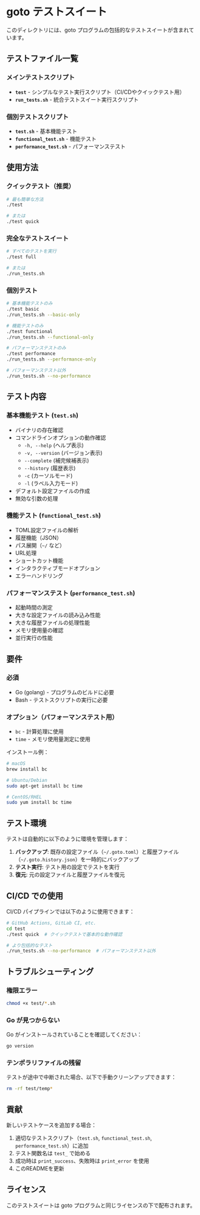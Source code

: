 # goto テストスイート

このディレクトリには、goto プログラムの包括的なテストスイートが含まれています。

## テストファイル一覧

### メインテストスクリプト

- **`test`** - シンプルなテスト実行スクリプト（CI/CDやクイックテスト用）
- **`run_tests.sh`** - 統合テストスイート実行スクリプト

### 個別テストスクリプト

- **`test.sh`** - 基本機能テスト
- **`functional_test.sh`** - 機能テスト
- **`performance_test.sh`** - パフォーマンステスト

## 使用方法

### クイックテスト（推奨）

```bash
# 最も簡単な方法
./test

# または
./test quick
```

### 完全なテストスイート

```bash
# すべてのテストを実行
./test full

# または
./run_tests.sh
```

### 個別テスト

```bash
# 基本機能テストのみ
./test basic
./run_tests.sh --basic-only

# 機能テストのみ
./test functional
./run_tests.sh --functional-only

# パフォーマンステストのみ
./test performance
./run_tests.sh --performance-only

# パフォーマンステスト以外
./run_tests.sh --no-performance
```

## テスト内容

### 基本機能テスト (`test.sh`)

- バイナリの存在確認
- コマンドラインオプションの動作確認
  - `-h, --help` (ヘルプ表示)
  - `-v, --version` (バージョン表示)
  - `--complete` (補完候補表示)
  - `--history` (履歴表示)
  - `-c` (カーソルモード)
  - `-l` (ラベル入力モード)
- デフォルト設定ファイルの作成
- 無効な引数の処理

### 機能テスト (`functional_test.sh`)

- TOML設定ファイルの解析
- 履歴機能（JSON）
- パス展開（`~/` など）
- URL処理
- ショートカット機能
- インタラクティブモードオプション
- エラーハンドリング

### パフォーマンステスト (`performance_test.sh`)

- 起動時間の測定
- 大きな設定ファイルの読み込み性能
- 大きな履歴ファイルの処理性能
- メモリ使用量の確認
- 並行実行の性能

## 要件

### 必須

- Go (golang) - プログラムのビルドに必要
- Bash - テストスクリプトの実行に必要

### オプション（パフォーマンステスト用）

- `bc` - 計算処理に使用
- `time` - メモリ使用量測定に使用

インストール例：

```bash
# macOS
brew install bc

# Ubuntu/Debian
sudo apt-get install bc time

# CentOS/RHEL
sudo yum install bc time
```

## テスト環境

テストは自動的に以下のように環境を管理します：

1. **バックアップ**: 既存の設定ファイル（`~/.goto.toml`）と履歴ファイル（`~/.goto.history.json`）を一時的にバックアップ
2. **テスト実行**: テスト用の設定でテストを実行
3. **復元**: 元の設定ファイルと履歴ファイルを復元

## CI/CD での使用

CI/CD パイプラインでは以下のように使用できます：

```bash
# GitHub Actions, GitLab CI, etc.
cd test
./test quick  # クイックテストで基本的な動作確認

# より包括的なテスト
./run_tests.sh --no-performance  # パフォーマンステスト以外
```

## トラブルシューティング

### 権限エラー

```bash
chmod +x test/*.sh
```

### Go が見つからない

Go がインストールされていることを確認してください：

```bash
go version
```

### テンポラリファイルの残留

テストが途中で中断された場合、以下で手動クリーンアップできます：

```bash
rm -rf test/temp*
```

## 貢献

新しいテストケースを追加する場合：

1. 適切なテストスクリプト（`test.sh`, `functional_test.sh`, `performance_test.sh`）に追加
2. テスト関数名は `test_` で始める
3. 成功時は `print_success`、失敗時は `print_error` を使用
4. このREADMEを更新

## ライセンス

このテストスイートは goto プログラムと同じライセンスの下で配布されます。
